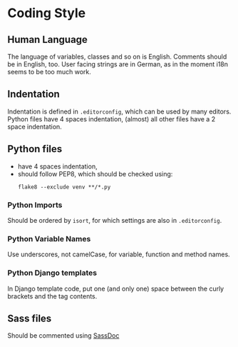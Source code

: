 # Coding Style

## Human Language
The language of variables, classes and so on is English.
Comments should be in English, too.
User facing strings are in German,
as in the moment i18n seems to be too much work.


## Indentation
Indentation is defined in `.editorconfig`,
which can be used by many editors.
Python files have 4 spaces indentation,
(almost) all other files have a 2 space indentation.


## Python files
* have 4 spaces indentation,
* should follow PEP8, which should be checked using:
    ```
    flake8 --exclude venv **/*.py
    ```

### Python Imports
Should be ordered by `isort`,
for which settings are also in `.editorconfig`.

### Python Variable Names
Use underscores, not camelCase, for variable, function and method names.

### Python Django templates
In Django template code, put one (and only one) space
between the curly brackets and the tag contents.


## Sass files
Should be commented using [SassDoc](http://sassdoc.com/)
